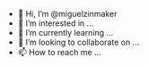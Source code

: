 
- 👋 Hi, I’m @miguelzinmaker
- 👀 I’m interested in ...
- 🌱 I’m currently learning ...
- 💞️ I’m looking to collaborate on ...
- 📫 How to reach me ...

<!---
miguelzinmaker/miguelzinmaker is a ✨ special ✨ repository because its `README.md` (this file) appears on your GitHub profile.
You can click the Preview link to take a look at your changes.
--->
